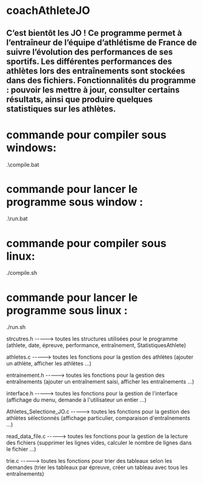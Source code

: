 # coachAthleteJO

C’est bientôt les JO !
Ce programme permet à l’entraîneur de l’équipe d’athlétisme de France de suivre l’évolution des performances de ses sportifs.
Les différentes performances des athlètes lors des entraînements sont stockées dans des fichiers.
Fonctionnalités du programme : pouvoir les mettre à jour, consulter certains résultats, ainsi que produire quelques statistiques sur les athlètes.
------------------------

# commande pour compiler sous windows:
.\compile.bat

# commande pour lancer le programme sous window :
.\run.bat

# commande pour compiler sous linux:
./compile.sh

# commande pour lancer le programme sous linux :
./run.sh

strcutres.h              -----> toutes les structures utilisées pour le programme (athlete, date, épreuve, performance, entraînement, StatistiquesAthlete)

athletes.c               -----> toutes les fonctions pour la gestion des athlètes (ajouter un athlète, afficher les athlètes ...)

entrainement.h           -----> toutes les fonctions pour la gestion des entraînements (ajouter un entraînement saisi, afficher les entraînements ...)

interface.h              -----> toutes les fonctions pour la gestion de l'interface (affichage du menu, demande à l'utilisateur un entier ...)

Athletes_Selectione_JO.c -----> toutes les fonctions pour la gestion des athlètes sélectionnés (affichage particulier, comparaison d'entraînements ...)

read_data_file.c         -----> toutes les fonctions pour la gestion de la lecture des fichiers (supprimer les lignes vides, calculer le nombre de lignes dans le fichier ...)

trie.c                   -----> toutes les fonctions pour trier des tableaux selon les demandes (trier les tableaux par épreuve, créer un tableau avec tous les entraînements)  
